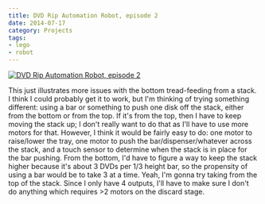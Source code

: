 ```yaml
---
title: DVD Rip Automation Robot, episode 2
date: 2014-07-17
category: Projects
tags:
- lego
- robot
---
```


[![DVD Rip Automation Robot, episode 2](http://img.youtube.com/vi/vC-L88VDpRo/0.jpg)](http://www.youtube.com/watch?v=vC-L88VDpRo)

<p>This just illustrates more issues with the bottom tread-feeding from a stack. I think I could probably get it to work, but I'm thinking of trying something different: using a bar or something to push one disk off the stack, either from the bottom or from the top. If it's from the top, then I have to keep moving the stack up; I don't really want to do that as I'll have to use more motors for that. However, I think it would be fairly easy to do: one motor to raise/lower the tray, one motor to push the bar/dispenser/whatever across the stack, and a touch sensor to determine when the stack is in place for the bar pushing. From the bottom, I'd have to figure a way to keep the stack higher because it's about 3 DVDs per 1/3 height bar, so the propensity of using a bar would be to take 3 at a time. Yeah, I'm gonna try taking from the top of the stack. Since I only have 4 outputs, I'll have to make sure I don't do anything which requires &gt;2 motors on the discard stage.</p>
